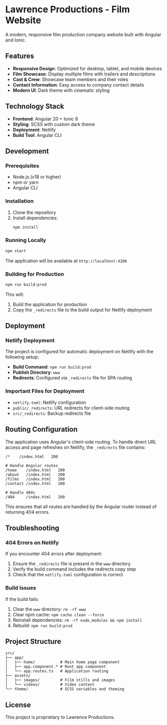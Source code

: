 # Lawrence Productions - Film Website

A modern, responsive film production company website built with Angular and Ionic.

## Features

- **Responsive Design**: Optimized for desktop, tablet, and mobile devices
- **Film Showcase**: Display multiple films with trailers and descriptions
- **Cast & Crew**: Showcase team members and their roles
- **Contact Information**: Easy access to company contact details
- **Modern UI**: Dark theme with cinematic styling

## Technology Stack

- **Frontend**: Angular 20 + Ionic 8
- **Styling**: SCSS with custom dark theme
- **Deployment**: Netlify
- **Build Tool**: Angular CLI

## Development

### Prerequisites

- Node.js (v18 or higher)
- npm or yarn
- Angular CLI

### Installation

1. Clone the repository
2. Install dependencies:
   ```bash
   npm install
   ```

### Running Locally

```bash
npm start
```

The application will be available at `http://localhost:4200`

### Building for Production

```bash
npm run build:prod
```

This will:
1. Build the application for production
2. Copy the `_redirects` file to the build output for Netlify deployment

## Deployment

### Netlify Deployment

The project is configured for automatic deployment on Netlify with the following setup:

- **Build Command**: `npm run build:prod`
- **Publish Directory**: `www`
- **Redirects**: Configured via `_redirects` file for SPA routing

### Important Files for Deployment

- `netlify.toml`: Netlify configuration
- `public/_redirects`: URL redirects for client-side routing
- `src/_redirects`: Backup redirects file

## Routing Configuration

The application uses Angular's client-side routing. To handle direct URL access and page refreshes on Netlify, the `_redirects` file contains:

```
/*    /index.html   200

# Handle Angular routes
/home    /index.html   200
/about   /index.html   200
/films   /index.html   200
/contact /index.html   200

# Handle 404s
/404     /index.html   200
```

This ensures that all routes are handled by the Angular router instead of returning 404 errors.

## Troubleshooting

### 404 Errors on Netlify

If you encounter 404 errors after deployment:

1. Ensure the `_redirects` file is present in the `www` directory
2. Verify the build command includes the redirects copy step
3. Check that the `netlify.toml` configuration is correct

### Build Issues

If the build fails:

1. Clear the `www` directory: `rm -rf www`
2. Clear npm cache: `npm cache clean --force`
3. Reinstall dependencies: `rm -rf node_modules && npm install`
4. Rebuild: `npm run build:prod`

## Project Structure

```
src/
├── app/
│   ├── home/           # Main home page component
│   ├── app.component.* # Root app component
│   └── app.routes.ts   # Application routing
├── assets/
│   ├── images/         # Film stills and images
│   └── videos/         # Video content
└── theme/              # SCSS variables and theming
```

## License

This project is proprietary to Lawrence Productions.
